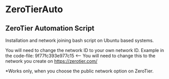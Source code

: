 # ZeroTierAuto
## ZeroTier Automation Script
Installation and network joining bash script on Ubuntu based systems.

You will need to change the network ID to your own network ID. 
Example in the code-file: 9f77fc393e977c15 <-- You will need to change this to the network you create on https://zerotier.com/

*Works only, when you choose the public network option on ZeroTier.

